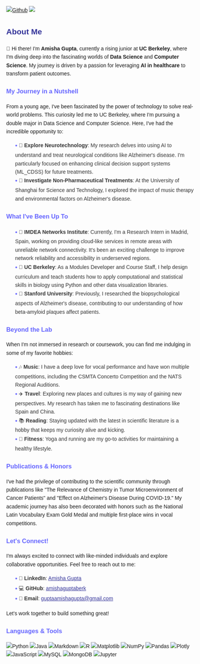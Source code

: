 
[![Github](https://img.shields.io/github/followers/amishaguptaberk?label=Follow&style=social)](https://github.com/amishaguptaberk)
![](https://visitor-badge.laobi.icu/badge?page_id=amishaguptaberk.amishaguptaberk)

<!DOCTYPE html>
<html lang="en">
<head>
    <meta charset="UTF-8">
    <meta name="viewport" content="width=device-width, initial-scale=1.0">
    <title>About Me</title>
</head>
<body style="font-family: Arial, sans-serif; line-height: 1.6;">

<h2 style="color: #333399;">About Me</h2>

<p>👋 Hi there! I'm <strong>Amisha Gupta</strong>, currently a rising junior at <strong>UC Berkeley</strong>, where I'm diving deep into the fascinating worlds of <strong>Data Science</strong> and <strong>Computer Science</strong>. My journey is driven by a passion for leveraging <strong>AI in healthcare</strong> to transform patient outcomes.</p>

<h3 style="color: #6666FF;">My Journey in a Nutshell</h3>

<p>From a young age, I've been fascinated by the power of technology to solve real-world problems. This curiosity led me to UC Berkeley, where I'm pursuing a double major in Data Science and Computer Science. Here, I've had the incredible opportunity to:</p>
<ul style="color: #333; list-style-type: none;">
  <li><span style="color: #6666FF; font-size: 1.2em; vertical-align: middle;">•</span> 🤖 <strong>Explore Neurotechnology</strong>: My research delves into using AI to understand and treat neurological conditions like Alzheimer's disease. I'm particularly focused on enhancing clinical decision support systems (ML_CDSS) for future treatments.</li>
  <li><span style="color: #6666FF; font-size: 1.2em; vertical-align: middle;">•</span> 🎵 <strong>Investigate Non-Pharmaceutical Treatments</strong>: At the University of Shanghai for Science and Technology, I explored the impact of music therapy and environmental factors on Alzheimer's disease.</li>
</ul>

<h3 style="color: #6666FF;">What I've Been Up To</h3>

<ul style="color: #333; list-style-type: none;">
  <li><span style="color: #6666FF; font-size: 1.2em; vertical-align: middle;">•</span> 📡 <strong>IMDEA Networks Institute</strong>: Currently, I'm a Research Intern in Madrid, Spain, working on providing cloud-like services in remote areas with unreliable network connectivity. It's been an exciting challenge to improve network reliability and accessibility in underserved regions.</li>
  <li><span style="color: #6666FF; font-size: 1.2em; vertical-align: middle;">•</span> 🏫 <strong>UC Berkeley</strong>: As a Modules Developer and Course Staff, I help design curriculum and teach students how to apply computational and statistical skills in biology using Python and other data visualization libraries.</li>
  <li><span style="color: #6666FF; font-size: 1.2em; vertical-align: middle;">•</span> 🔬 <strong>Stanford University</strong>: Previously, I researched the biopsychological aspects of Alzheimer's disease, contributing to our understanding of how beta-amyloid plaques affect patients.</li>
</ul>

<h3 style="color: #6666FF;">Beyond the Lab</h3>

<p>When I'm not immersed in research or coursework, you can find me indulging in some of my favorite hobbies:</p>
<ul style="color: #333; list-style-type: none;">
  <li><span style="color: #6666FF; font-size: 1.2em; vertical-align: middle;">•</span> 🎶 <strong>Music</strong>: I have a deep love for vocal performance and have won multiple competitions, including the CSMTA Concerto Competition and the NATS Regional Auditions.</li>
  <li><span style="color: #6666FF; font-size: 1.2em; vertical-align: middle;">•</span> ✈️ <strong>Travel</strong>: Exploring new places and cultures is my way of gaining new perspectives. My research has taken me to fascinating destinations like Spain and China.</li>
  <li><span style="color: #6666FF; font-size: 1.2em; vertical-align: middle;">•</span> 📚 <strong>Reading</strong>: Staying updated with the latest in scientific literature is a hobby that keeps my curiosity alive and kicking.</li>
  <li><span style="color: #6666FF; font-size: 1.2em; vertical-align: middle;">•</span> 🏃 <strong>Fitness</strong>: Yoga and running are my go-to activities for maintaining a healthy lifestyle.</li>
</ul>

<h3 style="color: #6666FF;">Publications & Honors</h3>

<p>I've had the privilege of contributing to the scientific community through publications like "The Relevance of Chemistry in Tumor Microenvironment of Cancer Patients" and "Effect on Alzheimer's Disease During COVID-19." My academic journey has also been decorated with honors such as the National Latin Vocabulary Exam Gold Medal and multiple first-place wins in vocal competitions.</p>

<h3 style="color: #6666FF;">Let's Connect!</h3>

<p>I'm always excited to connect with like-minded individuals and explore collaborative opportunities. Feel free to reach out to me:</p>
<ul style="color: #333; list-style-type: none;">
  <li><span style="color: #6666FF; font-size: 1.2em; vertical-align: middle;">•</span> 🔗 <strong>LinkedIn</strong>: <a href="https://www.linkedin.com/in/amishagupta9255" style="color: #333399;">Amisha Gupta</a></li>
  <li><span style="color: #6666FF; font-size: 1.2em; vertical-align: middle;">•</span> 💻 <strong>GitHub</strong>: <a href="https://github.com/amishaguptaberk" style="color: #333399;">amishaguptaberk</a></li>
  <li><span style="color: #6666FF; font-size: 1.2em; vertical-align: middle;">•</span> 📧 <strong>Email</strong>: <a href="mailto:guptaamishagupta@gmail.com" style="color: #333399;">guptaamishagupta@gmail.com</a></li>
</ul>

<p>Let's work together to build something great!</p>

<h3 style="color: #6666FF;">Languages & Tools</h3>

<p>
    <img src="https://img.shields.io/badge/python-3670A0?style=for-the-badge&logo=python&logoColor=ffdd54" alt="Python">
    <img src="https://img.shields.io/badge/java-%23ED8B00.svg?style=for-the-badge&logo=java&logoColor=white" alt="Java">
    <img src="https://img.shields.io/badge/markdown-%23000000.svg?style=for-the-badge&logo=markdown&logoColor=white" alt="Markdown">
    <img src="https://img.shields.io/badge/r-%23276DC3.svg?style=for-the-badge&logo=r&logoColor=white" alt="R">
    <img src="https://img.shields.io/badge/Matplotlib-%23ffffff.svg?style=for-the-badge&logo=Matplotlib&logoColor=black" alt="Matplotlib">
    <img src="https://img.shields.io/badge/Numpy-777BB4?style=for-the-badge&logo=numpy&logoColor=white" alt="NumPy">
    <img src="https://img.shields.io/badge/pandas-%23150458.svg?style=for-the-badge&logo=pandas&logoColor=white" alt="Pandas">
    <img src="https://img.shields.io/badge/Plotly-%233F4F75.svg?style=for-the-badge&logo=plotly&logoColor=white" alt="Plotly">
    <img src="https://img.shields.io/badge/javascript-%23323330.svg?style=for-the-badge&logo=javascript&logoColor=%23F7DF1E" alt="JavaScript">
    <img src="https://img.shields.io/badge/MySQL-005C84?style=for-the-badge&logo=mysql&logoColor=white" alt="MySQL">
    <img src="https://img.shields.io/badge/MongoDB-4EA94B?style=for-the-badge&logo=mongodb&logoColor=white" alt="MongoDB">
    <img src="https://img.shields.io/badge/Jupyter-F37626.svg?&style=for-the-badge&logo=Jupyter&logoColor=white" alt="Jupyter">
    <img src="https://img.shields.io/badge/SciPy-654FF0?style=for-the-badge
![Amisha's GitHub stats](https://github-readme-stats.vercel.app/api?username=amishaguptaberk&count_private=true&show_icons=true&theme=radical)


💬 If you have any questions/feedback, please do not hesitate to reach out to me!
</body>
</html>


